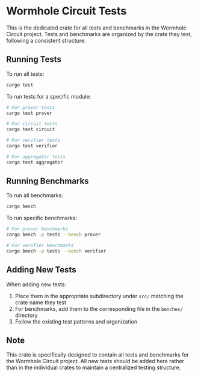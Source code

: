 # Wormhole Circuit Tests

This is the dedicated crate for all tests and benchmarks in the Wormhole Circuit project. Tests and benchmarks are organized by the crate they test, following a consistent structure.

## Running Tests


To run all tests:
```bash
cargo test
```

To run tests for a specific module:
```bash
# For prover tests
cargo test prover

# For circuit tests
cargo test circuit

# For verifier tests
cargo test verifier

# For aggregator tests
cargo test aggregator
```

## Running Benchmarks

To run all benchmarks:
```bash
cargo bench
```

To run specific benchmarks:
```bash
# For prover benchmarks
cargo bench -p tests --bench prover

# For verifier benchmarks
cargo bench -p tests --bench verifier
```

## Adding New Tests

When adding new tests:
1. Place them in the appropriate subdirectory under `src/` matching the crate name they test
2. For benchmarks, add them to the corresponding file in the `benches/` directory
3. Follow the existing test patterns and organization

## Note

This crate is specifically designed to contain all tests and benchmarks for the Wormhole Circuit project. All new tests should be added here rather than in the individual crates to maintain a centralized testing structure. 